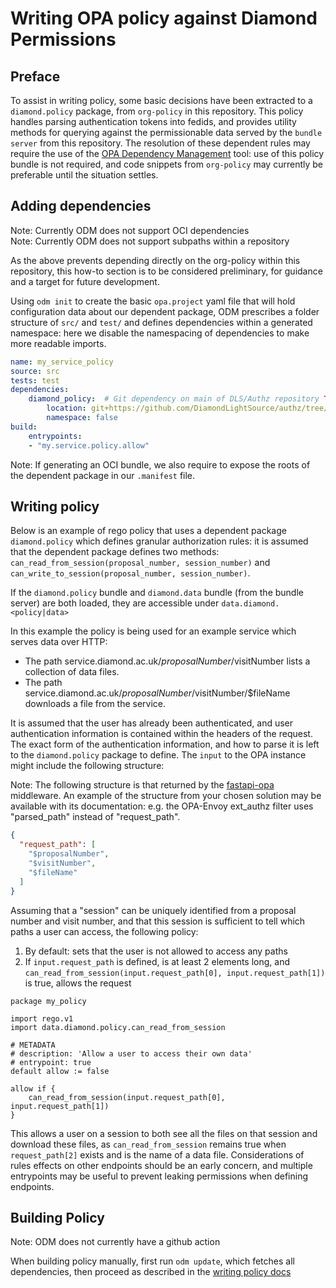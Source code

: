 # Writing OPA policy against Diamond Permissions

## Preface

To assist in writing policy, some basic decisions have been extracted to a `diamond.policy` package, from `org-policy` in this repository. This policy handles parsing authentication tokens into fedids, and provides utility methods for querying against the permissionable data served by the `bundle server` from this repository. The resolution of these dependent rules may require the use of the [OPA Dependency Management](https://github.com/johanfylling/opa-dependency-manager/) tool: use of this policy bundle is not required, and code snippets from `org-policy` may currently be preferable until the situation settles.

## Adding dependencies

Note: Currently ODM does not support OCI dependencies  
Note: Currently ODM does not support subpaths within a repository

As the above prevents depending directly on the org-policy within this repository, this how-to section is to be considered preliminary, for guidance and a target for future development.

Using `odm init` to create the basic `opa.project` yaml file that will hold configuration data about our dependent package, ODM prescribes a folder structure of `src/` and `test/` and defines dependencies within a generated namespace: here we disable the namespacing of dependencies to make more readable imports.

```yaml
name: my_service_policy
source: src
tests: test
dependencies:
    diamond_policy:  # Git dependency on main of DLS/Authz repository TODO: Make OCI dependency
        location: git+https://github.com/DiamondLightSource/authz/tree/main/org-policy
        namespace: false
build:
    entrypoints:
    - "my.service.policy.allow"
```

Note: If generating an OCI bundle, we also require to expose the roots of the dependent package in our `.manifest` file.

## Writing policy

Below is an example of rego policy that uses a dependent package `diamond.policy` which defines granular authorization rules: it is assumed that the dependent package defines two methods: `can_read_from_session(proposal_number, session_number)` and `can_write_to_session(proposal_number, session_number)`. 

If the `diamond.policy` bundle and `diamond.data` bundle (from the bundle server) are both loaded, they are accessible under `data.diamond.<policy|data>`

In this example the policy is being used for an example service which serves data over HTTP:

- The path service.diamond.ac.uk/$proposalNumber/$visitNumber lists a collection of data files.  
- The path service.diamond.ac.uk/$proposalNumber/$visitNumber/$fileName downloads a file from the service.

It is assumed that the user has already been authenticated, and user authentication information is contained within the headers of the request. The exact form of the authentication information, and how to parse it is left to the `diamond.policy` package to define. The `input` to the OPA instance might include the following structure:

Note: The following structure is that returned by the [fastapi-opa](https://pypi.org/project/fastapi-opa/) middleware. An example of the structure from your chosen solution may be available with its documentation: e.g. the OPA-Envoy ext_authz filter uses "parsed_path" instead of "request_path".

```json
{
  "request_path": [
    "$proposalNumber",
    "$visitNumber",
    "$fileName"
  ]
}
```

Assuming that a "session" can be uniquely identified from a proposal number and visit number, and that this session is sufficient to tell which paths a user can access, the following policy:

1. By default: sets that the user is not allowed to access any paths
2. If `input.request_path` is defined, is at least 2 elements long, and `can_read_from_session(input.request_path[0], input.request_path[1])` is true, allows the request

```rego
package my_policy

import rego.v1
import data.diamond.policy.can_read_from_session

# METADATA
# description: 'Allow a user to access their own data'
# entrypoint: true
default allow := false

allow if {
	can_read_from_session(input.request_path[0], input.request_path[1])
}
```

This allows a user on a session to both see all the files on that session and download these files, as `can_read_from_session` remains true when `request_path[2]` exists and is the name of a data file. Considerations of rules effects on other endpoints should be an early concern, and multiple entrypoints may be useful to prevent leaking permissions when defining endpoints.

## Building Policy

Note: ODM does not currently have a github action

When building policy manually, first run `odm update`, which fetches all dependencies, then proceed as described in the [writing policy docs](write-opa-policy.md)

